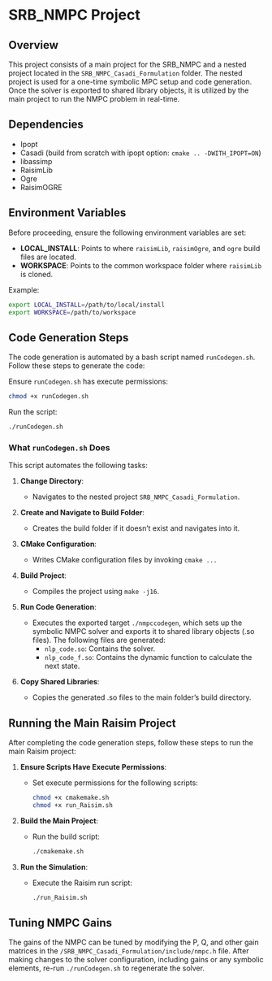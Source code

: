 
# SRB_NMPC Project

## Overview

This project consists of a main project for the SRB_NMPC and a nested project located in the `SRB_NMPC_Casadi_Formulation` folder. The nested project is used for a one-time symbolic MPC setup and code generation. Once the solver is exported to shared library objects, it is utilized by the main project to run the NMPC problem in real-time.

## Dependencies

- Ipopt
- Casadi (build from scratch with ipopt option: `cmake .. -DWITH_IPOPT=ON`)
- libassimp
- RaisimLib
- Ogre
- RaisimOGRE

## Environment Variables

Before proceeding, ensure the following environment variables are set:

- **LOCAL_INSTALL**: Points to where `raisimLib`, `raisimOgre`, and `ogre` build files are located.
- **WORKSPACE**: Points to the common workspace folder where `raisimLib` is cloned.

Example:
```bash
export LOCAL_INSTALL=/path/to/local/install
export WORKSPACE=/path/to/workspace
```

## Code Generation Steps

The code generation is automated by a bash script named `runCodegen.sh`. Follow these steps to generate the code:

Ensure `runCodegen.sh` has execute permissions:
```bash
chmod +x runCodegen.sh
```

Run the script:
```bash
./runCodegen.sh
```

### What `runCodegen.sh` Does

This script automates the following tasks:

1. **Change Directory**:
   - Navigates to the nested project `SRB_NMPC_Casadi_Formulation`.

2. **Create and Navigate to Build Folder**:
   - Creates the build folder if it doesn’t exist and navigates into it.

3. **CMake Configuration**:
   - Writes CMake configuration files by invoking `cmake ...`

4. **Build Project**:
   - Compiles the project using `make -j16`.

5. **Run Code Generation**:
   - Executes the exported target `./nmpccodegen`, which sets up the symbolic NMPC solver and exports it to shared library objects (.so files). The following files are generated:
     - `nlp_code.so`: Contains the solver.
     - `nlp_code_f.so`: Contains the dynamic function to calculate the next state.

6. **Copy Shared Libraries**:
   - Copies the generated .so files to the main folder’s build directory.

## Running the Main Raisim Project

After completing the code generation steps, follow these steps to run the main Raisim project:

1. **Ensure Scripts Have Execute Permissions**:
   - Set execute permissions for the following scripts:
     ```bash
     chmod +x cmakemake.sh
     chmod +x run_Raisim.sh
     ```

2. **Build the Main Project**:
   - Run the build script:
     ```bash
     ./cmakemake.sh
     ```

3. **Run the Simulation**:
   - Execute the Raisim run script:
     ```bash
     ./run_Raisim.sh
     ```

## Tuning NMPC Gains

The gains of the NMPC can be tuned by modifying the P, Q, and other gain matrices in the `/SRB_NMPC_Casadi_Formulation/include/nmpc.h` file. After making changes to the solver configuration, including gains or any symbolic elements, re-run `./runCodegen.sh` to regenerate the solver.
